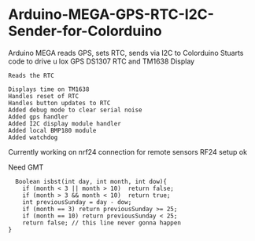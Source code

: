 # Arduino-MEGA-GPS-RTC-I2C-Sender-for-Colorduino
Arduino MEGA reads GPS, sets RTC, sends via I2C to Colorduino
 Stuarts code to drive u lox GPS DS1307 RTC and TM1638 Display

    Reads the RTC 

    Displays time on TM1638
    Handles reset of RTC
    Handles button updates to RTC
    Added debug mode to clear serial noise
    Added gps handler
    Added I2C display module handler
    Added local BMP180 module
    Added watchdog

Currently working on nrf24 connection for remote sensors
 RF24 setup ok

Need GMT

      Boolean isbst(int day, int month, int dow){
        if (month < 3 || month > 10)  return false; 
        if (month > 3 && month < 10)  return true; 
        int previousSunday = day - dow;
        if (month == 3) return previousSunday >= 25;
        if (month == 10) return previousSunday < 25;
        return false; // this line never gonna happen
    }


